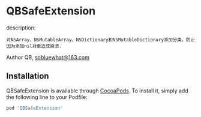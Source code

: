 # QBSafeExtension


description:

	对NSArray、NSMutableArray、NSDictionary和NSMutableDictionary添加分类，防止因为添加nil对象造成崩溃.



Author
	QB, sobluewhat@163.com



## Installation

QBSafeExtension is available through [CocoaPods](https://cocoapods.org). To install
it, simply add the following line to your Podfile:

```ruby
pod 'QBSafeExtension'
```
